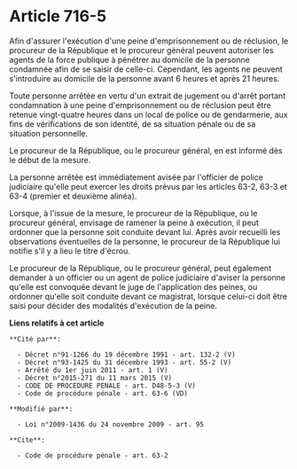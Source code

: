 # Article 716-5

Afin d'assurer l'exécution d'une peine d'emprisonnement ou de réclusion, le procureur de la République et le procureur
général peuvent autoriser les agents de la force publique à pénétrer au domicile de la personne condamnée afin de se saisir
de celle-ci. Cependant, les agents ne peuvent s'introduire au domicile de la personne avant 6 heures et après 21 heures. 

Toute personne arrêtée en vertu d'un extrait de jugement ou d'arrêt portant condamnation à une peine d'emprisonnement ou de
réclusion peut être retenue vingt-quatre heures dans un local de police ou de gendarmerie, aux fins de vérifications de son
identité, de sa situation pénale ou de sa situation personnelle. 

Le procureur de la République, ou le procureur général, en est informé dès le début de la mesure. 

La personne arrêtée est immédiatement avisée par l'officier de police judiciaire qu'elle peut exercer les droits prévus par
les articles 63-2, 63-3 et 63-4 (premier et deuxième alinéa). 

Lorsque, à l'issue de la mesure, le procureur de la République, ou le procureur général, envisage de ramener la peine à
exécution, il peut ordonner que la personne soit conduite devant lui. Après avoir recueilli les observations éventuelles de
la personne, le procureur de la République lui notifie s'il y a lieu le titre d'écrou. 

Le procureur de la République, ou le procureur général, peut également demander à un officier ou un agent de police
judiciaire d'aviser la personne qu'elle est convoquée devant le juge de l'application des peines, ou ordonner qu'elle soit
conduite devant ce magistrat, lorsque celui-ci doit être saisi pour décider des modalités d'exécution de la peine.

**Liens relatifs à cet article**

	**Cité par**:

	  - Décret n°91-1266 du 19 décembre 1991 - art. 132-2 (V)
	  - Décret n°93-1425 du 31 décembre 1993 - art. 55-2 (V)
	  - Arrêté du 1er juin 2011 - art. 1 (V)
	  - Décret n°2015-271 du 11 mars 2015 (V)
	  - CODE DE PROCEDURE PENALE - art. D48-5-3 (V)
	  - Code de procédure pénale - art. 63-6 (VD)

	**Modifié par**:

	  - Loi n°2009-1436 du 24 novembre 2009 - art. 95

	**Cite**:

	  - Code de procédure pénale - art. 63-2
